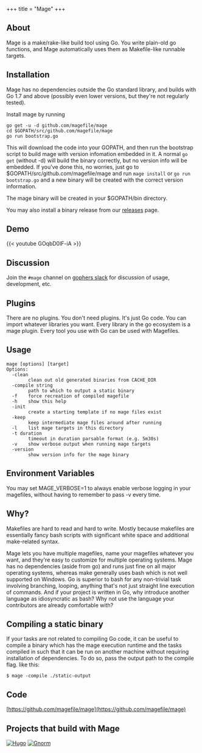 +++
title = "Mage"
+++

## About

Mage is a make/rake-like build tool using Go.  You write plain-old go functions,
and Mage automatically uses them as Makefile-like runnable targets.


## Installation

Mage has no dependencies outside the Go standard library, and builds with Go 1.7
and above (possibly even lower versions, but they're not regularly tested). 

Install mage by running 

```
go get -u -d github.com/magefile/mage
cd $GOPATH/src/github.com/magefile/mage
go run bootstrap.go
```

This will download the code into your GOPATH, and then run the bootstrap script
to build mage with version infomation embedded in it.  A normal `go get`
(without -d) will build the binary correctly, but no version info will be
embedded.  If you've done this, no worries, just go to
$GOPATH/src/github.com/magefile/mage and run `mage install` or `go run
bootstrap.go` and a new binary will be created with the correct version
information.

The mage binary will be created in your $GOPATH/bin directory.

You may also install a binary release from our
[releases](https://github.com/magefile/mage/releases) page. 

## Demo

{{< youtube GOqbD0lF-iA >}}

## Discussion

Join the `#mage` channel on [gophers slack](https://gophers.slack.com/messages/general/) for discussion of usage, development, etc.


## Plugins

There are no plugins.  You don't need plugins.  It's just Go code.  You can
import whatever libraries you want.  Every library in the go ecosystem is a mage
plugin.  Every tool you use with Go can be used with Magefiles.

## Usage
```
mage [options] [target]
Options:
  -clean
    	clean out old generated binaries from CACHE_DIR
  -compile string
    	path to which to output a static binary
  -f	force recreation of compiled magefile
  -h	show this help
  -init
    	create a starting template if no mage files exist
  -keep
    	keep intermediate mage files around after running
  -l	list mage targets in this directory
  -t duration
    	timeout in duration parsable format (e.g. 5m30s)
  -v	show verbose output when running mage targets
  -version
    	show version info for the mage binary
```

## Environment Variables

You may set MAGE_VERBOSE=1 to always enable verbose logging in your magefiles,
without having to remember to pass -v every time.

## Why?

Makefiles are hard to read and hard to write.  Mostly because makefiles are essentially fancy bash
scripts with significant white space and additional make-related syntax.

Mage lets you have multiple magefiles, name your magefiles whatever you want, and they're easy to
customize for multiple operating systems.  Mage has no dependencies (aside from go) and runs just
fine on all major operating systems, whereas make generally uses bash which is not well supported on
Windows.  Go is superior to bash for any non-trivial task involving branching, looping, anything
that's not just straight line execution of commands.  And if your project is written in Go, why
introduce another language as idiosyncratic as bash?  Why not use the language your contributors are
already comfortable with?

## Compiling a static binary

If your tasks are not related to compiling Go code, it can be useful to compile a binary which has
the mage execution runtime and the tasks compiled in such that it can be run on another machine
without requiring installation of dependencies. To do so, pass the output path to the compile flag.
like this:

```
$ mage -compile ./static-output
```

## Code

[https://github.com/magefile/mage](https://github.com/magefile/mage)

## Projects that build with Mage

[![Hugo](/images/hugo.png)](https://github.com/gohugoio/hugo) [![Gnorm](/images/gnorm.png)](https://github.com/gnormal/gnorm)

